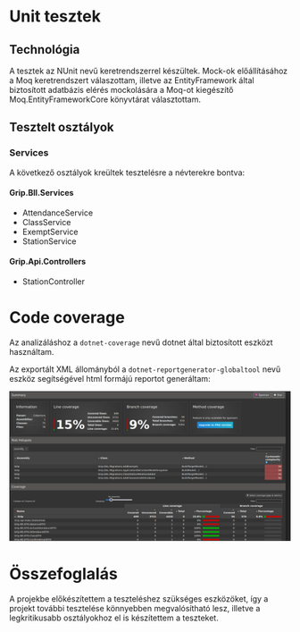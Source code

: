 # Unit tesztek
## Technológia
A tesztek az NUnit nevű keretrendszerrel készültek. Mock-ok előállításához a Moq keretrendszert válaszottam, illetve az EntityFramework által biztosított adatbázis elérés mockolására a Moq-ot kiegészítő Moq.EntityFrameworkCore könyvtárat választottam.
## Tesztelt osztályok
### Services
A következő osztályok kreültek tesztelésre a névterekre bontva:
#### Grip.Bll.Services
- AttendanceService
- ClassService
- ExemptService
- StationService
#### Grip.Api.Controllers
- StationController

# Code coverage
Az analizáláshoz a `dotnet-coverage` nevű dotnet által biztosított eszközt használtam. 

Az exportált XML állományból a `dotnet-reportgenerator-globaltool` nevű eszköz segítségével html formájú reportot generáltam:

![](code_coverage_report.png)

# Összefoglalás
A projekbe előkészítettem a teszteléshez szükséges eszközöket, így a projekt további tesztelése könnyebben megvalósítható lesz, illetve a legkritikusabb osztályokhoz el is készítettem a teszteket.